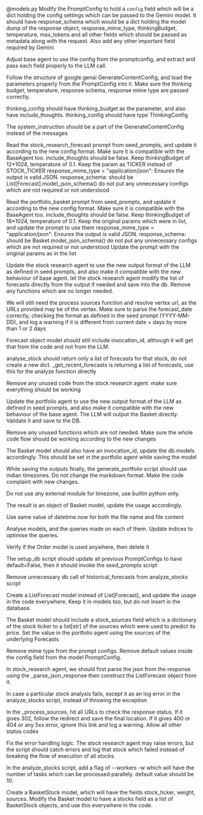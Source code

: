 @models.py Modify the PromptConfig to hold a `config` field which will be a dict holding the config settings which can be passed to the Gemini model. It should have response_schema which would be a dict holding the model dump of the response object, response_mime_type, thinkingBudget, temperature, max_tokens and all other fields which should be passed as metadata along with the request. Also add any other important field required by Gemini


Adjust base agent to use the config from the promptconfig, and extract and pass each field properly to the LLM call. 

Follow the structure of google.genai GenerateContentConfig, and load the parameters properly from the PromptConfig into it. Make sure the thinking budget, temperature, response schema, response mime type are passed correctly. 

thinking_config should have thinking_budget as the parameter, and also have include_thoughts. thinking_config should have type ThinkingConfig

The system_instruction should be a part of the GenerateContentConfig instead of the messages


Read the stock_research_forecast prompt from seed_prompts, and update it according to the new config format. Make sure it is compatible with the BaseAgent too. include_thoughts should be false. Keep thinkingBudget of 12*1024, temperature of 0.1. Keep the param as TICKER instead of STOCK_TICKER
response_mime_type = "application/json": Ensures the output is valid JSON.
response_schema: should be List[Forecast].model_json_schema()
do not put any unnecessary configs which are not required or not understood

Read the portfolio_basket prompt from seed_prompts, and update it according to the new config format. Make sure it is compatible with the BaseAgent too. include_thoughts should be false. Keep thinkingBudget of 18*1024, temperature of 0.1. Keep the original params which were in list, and update the prompt to use them
response_mime_type = "application/json": Ensures the output is valid JSON.
response_schema: should be Basket.model_json_schema()
do not put any unnecessary configs which are not required or not understood
Update the prompt with the original params as in the list


Update the stock research agent to use the new output format of the LLM as defined in seed prompts, and also make it compatible with the new behaviour of base agent. let the stock research agent modify the list of forecasts directly from the output if needed and save into the db. Remove any functions which are no longer needed. 

We will still need the process sources function and resolve vertex url, as the URLs provided may be of the vertex. Make sure to parse the forecast_date correctly, checking the format as defined in the seed prompt (YYYY-MM-DD), and log a warning if it is different from current date + days by more than 1 or 2 days

Forecast object model should still include invocation_id, although it will get that from the code and not from the LLM.

analyse_stock should return only a list of forecasts for that stock, do not create a new dict. _get_recent_forecasts is returning a list of forecasts, use this for the analyze function directly

Remove any unused code from the stock research agent. make sure everything should be working


Update the portfolio agent to use the new output format of the LLM as defined in seed prompts, and also make it compatible with the new behaviour of the base agent. The LLM will output the Basket directly. Validate it and save to the DB.

Remove any unused functions which are not needed. Make sure the whole code flow should be working according to the new changes

The Basket model should also have an invocation_id, update the db.models accordingly. This should be set in the portfolio agent while saving the model


While saving the outputs finally, the generate_portfolio script should use indian timezones. Do not change the markdown format. Make the code complaint with new changes. 

Do not use any external module for timezone, use builtin python only. 

The result is an object of Basket model, update the usage accordingly. 

Use same value of datetime.now for both the file name and file content


Analyse models, and the queries made on each of them. Update indices to optimise the queries.

Verify if the Order model is used anywhere, then delete it


The setup_db script should update all previous PromptConfigs to have default=False, then it should invoke the seed_prompts script


Remove unnecessary db call of historical_forecasts from analyze_stocks script


Create a ListForecast model instead of List[Forecast], and update the usage in the code everywhere. Keep it in models too, but do not insert in the database.


The Basket model should include a stock_sources field which is a dictionary of the stock ticker to a list[str] of the sources which were used to predict its price. Set the value in the portfolio agent using the sources of the underlying Forecasts


Remove mime type from the prompt configs. Remove default values inside the config field from the model PromptConfig.


In stock_research agent, we should first parse the json from the response using the _parse_json_response then construct the ListForecast object from it. 

In case a particular stock analysis fails, except it as an log error in the analyze_stocks script, instead of throwing the exception


In the _process_sources, hit all URLs to check the response status. If it gives 302, follow the redirect and save the final location. If it gives 400 or 404 or any 5xx error, ignore this link and log a warning. Allow all other status codes


Fix the error handling logic. The stock research agent may raise errors, but the script should catch errors and log that stock which failed instead of breaking the flow of execution of all stocks


In the analyze_stocks script, add a flag of --workers -w which will have the number of tasks which can be processed parallely. default value should be 10.


Create a BasketStock model, which will have the fields stock_ticker, weight, sources. Modify the Basket model to have a stocks field as a list of BasketStock objects, and use this everywhere in the code.